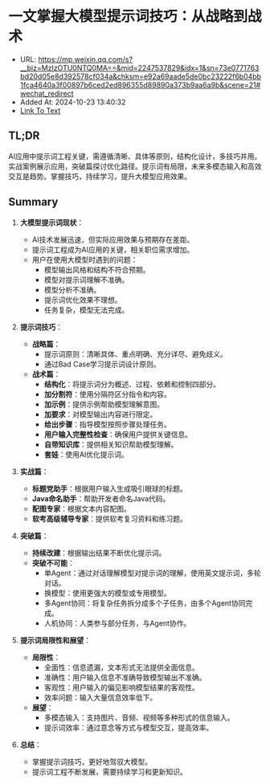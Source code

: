 # 一文掌握大模型提示词技巧：从战略到战术
- URL: https://mp.weixin.qq.com/s?__biz=MzIzOTU0NTQ0MA==&mid=2247537829&idx=1&sn=73e0771763bd20d05e8d392578cf034a&chksm=e92a69aade5de0bc23222f6b04bb1fca4640a3f00897b6ced2ed896355d89890a373b9aa6a9b&scene=21#wechat_redirect
- Added At: 2024-10-23 13:40:32
- [Link To Text](2024-10-23-一文掌握大模型提示词技巧：从战略到战术_raw.md)

## TL;DR
AI应用中提示词工程关键，需遵循清晰、具体等原则，结构化设计，多技巧并用。实战案例展示应用，突破篇探讨优化路径。提示词有局限，未来多模态输入和高效交互是趋势。掌握技巧，持续学习，提升大模型应用效果。

## Summary
1. **大模型提示词现状**：
   - AI技术发展迅速，但实际应用效果与预期存在差距。
   - 提示词工程成为AI应用的关键，相关职位需求增加。
   - 用户在使用大模型时遇到的问题：
     - 模型输出风格和结构不符合预期。
     - 模型对提示词理解不准确。
     - 模型分析不准确。
     - 提示词优化效果不理想。
     - 任务复杂，模型无法完成。

2. **提示词技巧**：
   - **战略篇**：
     - 提示词原则：清晰具体、重点明确、充分详尽、避免歧义。
     - 通过Bad Case学习提示词设计原则。
   - **战术篇**：
     - **结构化**：将提示词分为概述、过程、依赖和控制四部分。
     - **加分割符**：使用分隔符区分指令和内容。
     - **加示例**：提供示例帮助模型理解意图。
     - **加要求**：对模型输出内容进行限定。
     - **给出步骤**：指导模型按照步骤处理任务。
     - **用户输入完整性检查**：确保用户提供关键信息。
     - **自带知识库**：提供相关知识帮助模型理解。
     - **套娃**：使用AI优化提示词。

3. **实战篇**：
   - **标题党助手**：根据用户输入生成吸引眼球的标题。
   - **Java命名助手**：帮助开发者命名Java代码。
   - **配图专家**：根据文本内容配图。
   - **软考高级辅导专家**：提供软考复习资料和练习题。

4. **突破篇**：
   - **持续改建**：根据输出结果不断优化提示词。
   - **突破不可能**：
     - 单Agent：通过对话理解模型对提示词的理解，使用英文提示词，多轮对话。
     - 换模型：使用更强大的模型或专用模型。
     - 多Agent协同：将复杂任务拆分成多个子任务，由多个Agent协同完成。
     - 人机协同：人类参与部分任务，与Agent协作。

5. **提示词局限性和展望**：
   - **局限性**：
     - 全面性：信息遗漏，文本形式无法提供全面信息。
     - 准确性：用户输入信息不准确导致模型输出不准确。
     - 客观性：用户输入的偏见影响模型结果的客观性。
     - 效率问题：输入大量信息效率低下。
   - **展望**：
     - 多模态输入：支持图片、音频、视频等多种形式的信息输入。
     - 提示词效率：通过意念等方式与模型交互，提高效率。

6. **总结**：
   - 掌握提示词技巧，更好地驾驭大模型。
   - 提示词工程不断发展，需要持续学习和更新知识。
